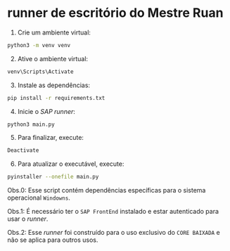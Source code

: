 # runner de escritório do Mestre Ruan

1. Crie um ambiente virtual:
```bash
python3 -m venv venv
```
2. Ative o ambiente virtual:
```bash
venv\Scripts\Activate
```
3. Instale as dependências:
```bash
pip install -r requirements.txt
```
4. Inicie o *SAP runner*:
```bash
python3 main.py
```
5. Para finalizar, execute:
```bash
Deactivate
```

6. Para atualizar o executável, execute:
```bash
pyinstaller --onefile main.py
```

Obs.0: Esse script contém dependências específicas para o sistema operacional `Windowns`.

Obs.1: É necessário ter o `SAP FrontEnd` instalado e estar autenticado para usar o _runner_.

Obs.2: Esse _runner_ foi construído para o uso exclusivo do `CORE BAIXADA` e não se aplica para outros usos.

